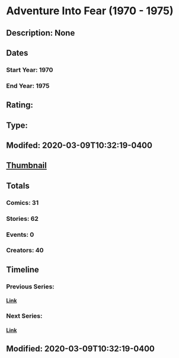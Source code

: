 # Adventure Into Fear (1970 - 1975)
## Description: None
## Dates
### Start Year: 1970
### End Year: 1975
## Rating: 
## Type: 
## Modifed: 2020-03-09T10:32:19-0400
## [Thumbnail](http://i.annihil.us/u/prod/marvel/i/mg/6/20/56fd2a4806e20.jpg)
## Totals
### Comics: 31
### Stories: 62
### Events: 0
### Creators: 40
## Timeline
### Previous Series: 
#### [Link]()
### Next Series: 
#### [Link]()
## Modified: 2020-03-09T10:32:19-0400